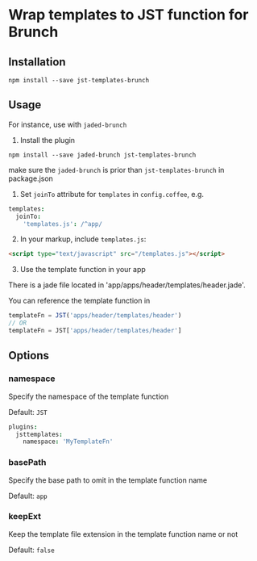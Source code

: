 Wrap templates to JST function for Brunch
=========================================

Installation
------------

```
npm install --save jst-templates-brunch
```

Usage
-----

For instance, use with `jaded-brunch`

1. Install the plugin

```
npm install --save jaded-brunch jst-templates-brunch
```

make sure the `jaded-brunch` is prior than `jst-templates-brunch` in package.json

1. Set `joinTo` attribute for `templates` in `config.coffee`, e.g.

```coffee
templates:
  joinTo:
    'templates.js': /^app/
```

2. In your markup, include `templates.js`:

```html
<script type="text/javascript" src="/templates.js"></script>
```

3. Use the template function in your app

There is a jade file located in 'app/apps/header/templates/header.jade'.

You can reference the template function in

```js
templateFn = JST('apps/header/templates/header')
// OR
templateFn = JST['apps/header/templates/header']
```

Options
-------

### namespace

Specify the namespace of the template function

Default: `JST`

```coffee
plugins:
  jsttemplates:
    namespace: 'MyTemplateFn'
```

### basePath

Specify the base path to omit in the template function name

Default: `app`

### keepExt

Keep the template file extension in the template function name or not

Default: `false`